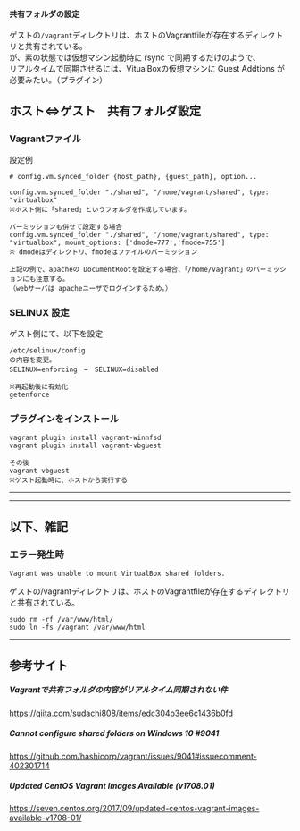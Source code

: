 #### 共有フォルダの設定
ゲストの```/vagrant```ディレクトリは、ホストのVagrantfileが存在するディレクトリと共有されている。  
が、素の状態では仮想マシン起動時に rsync で同期するだけのようで、  
リアルタイムで同期させるには、VitualBoxの仮想マシンに Guest Addtions が必要みたい。（プラグイン）

## ホスト⇔ゲスト　共有フォルダ設定

### Vagrantファイル
設定例
```
# config.vm.synced_folder {host_path}, {guest_path}, option...

config.vm.synced_folder "./shared", "/home/vagrant/shared", type: "virtualbox"
※ホスト側に「shared」というフォルダを作成しています。

パーミッションも併せて設定する場合
config.vm.synced_folder "./shared", "/home/vagrant/shared", type: "virtualbox", mount_options: ['dmode=777','fmode=755']
※ dmodeはディレクトリ、fmodeはファイルのパーミッション

上記の例で、apacheの DocumentRootを設定する場合、「/home/vagrant」のパーミッションにも注意する。
（webサーバは apacheユーザでログインするため。）
```

### SELINUX 設定
ゲスト側にて、以下を設定
```
/etc/selinux/config
の内容を変更。
SELINUX=enforcing　→　SELINUX=disabled

※再起動後に有効化
getenforce
```

### プラグインをインストール
```
vagrant plugin install vagrant-winnfsd
vagrant plugin install vagrant-vbguest

その後
vagrant vbguest
※ゲスト起動時に、ホストから実行する
```




__________________________________________
__________________________________________
## 以下、雑記

### エラー発生時
```
Vagrant was unable to mount VirtualBox shared folders.
```


ゲストの/vagrantディレクトリは、ホストのVagrantfileが存在するディレクトリと共有されている。
```
sudo rm -rf /var/www/html/
sudo ln -fs /vagrant /var/www/html
```
_____________________________
## 参考サイト
##### Vagrantで共有フォルダの内容がリアルタイム同期されない件
<https://qiita.com/sudachi808/items/edc304b3ee6c1436b0fd>

##### Cannot configure shared folders on Windows 10 #9041
<https://github.com/hashicorp/vagrant/issues/9041#issuecomment-402301714>

##### Updated CentOS Vagrant Images Available (v1708.01)
<https://seven.centos.org/2017/09/updated-centos-vagrant-images-available-v1708-01/>
